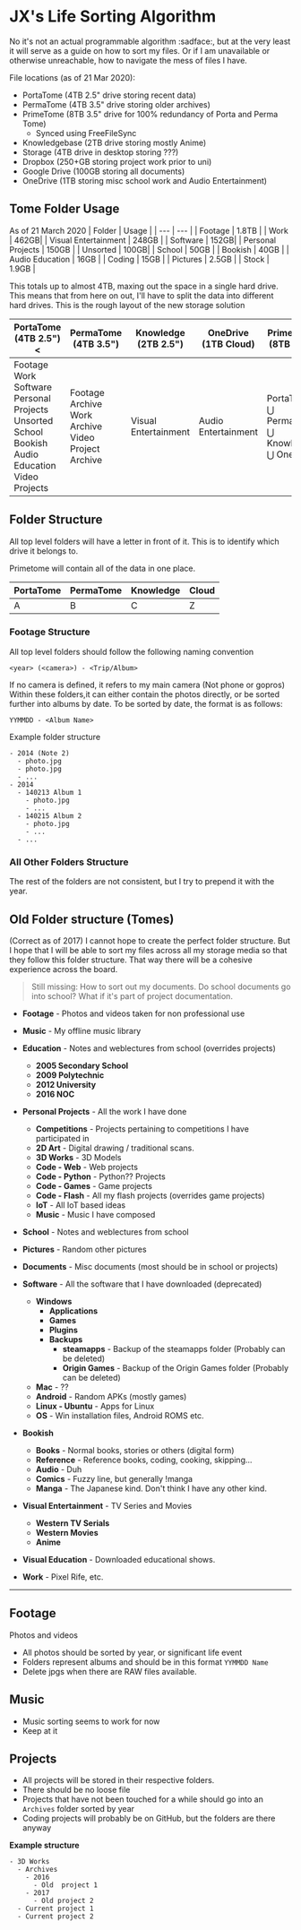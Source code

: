 # JX's Life Sorting Algorithm

No it's not an actual programmable algorithm :sadface:, but at the very least it will serve as a guide on how to sort my files. Or if I am unavailable or otherwise unreachable, how to navigate the mess of files I have.

File locations (as of 21 Mar 2020):
- PortaTome (4TB 2.5" drive storing recent data)
- PermaTome (4TB 3.5" drive storing older archives)
- PrimeTome (8TB 3.5" drive for 100% redundancy of Porta and Perma Tome)
  - Synced using FreeFileSync
- Knowledgebase (2TB drive storing mostly Anime)
- Storage (4TB drive in desktop storing ???)
- Dropbox (250+GB storing project work prior to uni)
- Google Drive (100GB storing all documents)
- OneDrive (1TB storing misc school work and Audio Entertainment)

## Tome Folder Usage
As of 21 March 2020
| Folder | Usage |
| --- | --- |
| Footage | 1.8TB |
| Work | 462GB|
| Visual Entertainment | 248GB |
| Software | 152GB|
| Personal Projects | 150GB |
| Unsorted | 100GB|
| School | 50GB |
| Bookish | 40GB |
| Audio Education | 16GB |
| Coding | 15GB |
| Pictures | 2.5GB |
| Stock | 1.9GB |

This totals up to almost 4TB, maxing out the space in a single hard drive. This means that from here on out, I'll have to split the data into different hard drives. This is the rough layout of the new storage solution


| PortaTome<br/>(4TB 2.5")< | PermaTome<br/>(4TB 3.5") | Knowledge<br/>(2TB 2.5") |  OneDrive<br/>(1TB Cloud) | PrimeTome<br/>(8TB 3.5") |
| --- | --- | --- | --- | --- |
| Footage<br/>Work<br/>Software<br/>Personal Projects<br/>Unsorted<br/>School<br/>Bookish<br/>Audio Education<br/>Video Projects | Footage Archive<br/>Work Archive<br/>Video Project Archive | Visual Entertainment | Audio Entertainment | PortaTome ⋃ PermaTome ⋃ Knowledge ⋃ OneDrive |

## Folder Structure
All top level folders will have a letter in front of it. This is to identify which drive it belongs to.

Primetome will contain all of the data in one place.

| PortaTome | PermaTome | Knowledge | Cloud |
| --- | --- | --- | --- |
| A | B | C | Z |


### Footage Structure
All top level folders should follow the following naming convention
```
<year> (<camera>) - <Trip/Album>
```
If no camera is defined, it refers to my main camera (Not phone or gopros)
Within these folders,it can either contain the photos directly, or be sorted further into albums by date.
To be sorted by date, the format is as follows:
```
YYMMDD - <Album Name>
```

Example folder structure
```
- 2014 (Note 2)
  - photo.jpg
  - photo.jpg
  - ...
- 2014
  - 140213 Album 1
    - photo.jpg
    - ...
  - 140215 Album 2
    - photo.jpg
    - ...
  - ...
```

### All Other Folders Structure
The rest of the folders are not consistent, but I try to prepend it with the year.


## Old Folder structure (Tomes)
(Correct as of 2017)
I cannot hope to create the perfect folder structure. But I hope that I will be able to sort my files across all my storage media so that they follow this folder structure. That way there will be a cohesive experience across the board.

> Still missing: How to sort out my documents. Do school documents go into school? What if it's part of project documentation.

- **Footage** - Photos and videos taken for non professional use
- **Music** - My offline music library
- **Education** - Notes and weblectures from school (overrides projects)
  - **2005 Secondary School**
  - **2009 Polytechnic**
  - **2012 University**
  - **2016 NOC**
  
- **Personal Projects** - All the work I have done
  - **Competitions** - Projects pertaining to competitions I have participated in
  - **2D Art** - Digital drawing / traditional scans.
  - **3D Works** - 3D Models
  - **Code - Web** - Web projects
  - **Code - Python** - Python?? Projects
  - **Code - Games** - Game projects
  - **Code - Flash** - All my flash projects (overrides game projects)
  - **IoT** - All IoT based ideas
  - **Music** - Music I have composed
- **School** - Notes and weblectures from school
- **Pictures** - Random other pictures
- **Documents** - Misc documents (most should be in school or projects)
- **Software** - All the software that I have downloaded (deprecated)
  - **Windows**
    - **Applications**
    - **Games**
    - **Plugins**
    - **Backups**
      - **steamapps** - Backup of the steamapps folder (Probably can be deleted)
      - **Origin Games** - Backup of the Origin Games folder (Probably can be deleted)
  - **Mac** - ??
  - **Android** - Random APKs (mostly games)
  - **Linux - Ubuntu** - Apps for Linux
  - **OS** - Win installation files, Android ROMS etc.
- **Bookish**
  - **Books** - Normal books, stories or others (digital form)
  - **Reference** - Reference books, coding, cooking, skipping...
  - **Audio** - Duh
  - **Comics** - Fuzzy line, but generally !manga
  - **Manga** - The Japanese kind. Don't think I have any other kind.
- **Visual Entertainment** - TV Series and Movies
  - **Western TV Serials**
  - **Western Movies**
  - **Anime**
  
- **Visual Education** - Downloaded educational shows.
- **Work** - Pixel Rife, etc.

-------

## Footage

Photos and videos 
- All photos should be sorted by year, or significant life event
- Folders represent albums and should be in this format `YYMMDD Name`
- Delete jpgs when there are RAW files available.

## Music
- Music sorting seems to work for now
- Keep at it

## Projects

- All projects will be stored in their respective folders.
- There should be no loose file
- Projects that have not been touched for a while should go into an `Archives` folder sorted by year
- Coding projects will probably be on GitHub, but the folders are there anyway

**Example structure**
```
- 3D Works
  - Archives
    - 2016
      - Old  project 1
    - 2017
      - Old project 2
  - Current project 1
  - Current project 2
```


